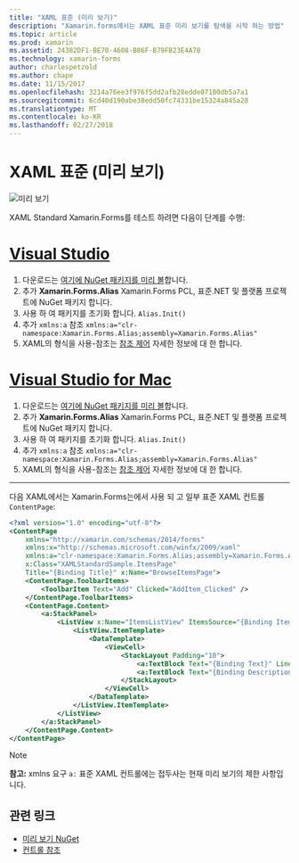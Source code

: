 ```yaml
---
title: "XAML 표준 (미리 보기)"
description: "Xamarin.forms에서는 XAML 표준 미리 보기를 탐색을 시작 하는 방법"
ms.topic: article
ms.prod: xamarin
ms.assetid: 24382DF1-BE70-4608-B86F-B79FB23E4A78
ms.technology: xamarin-forms
author: charlespetzold
ms.author: chape
ms.date: 11/15/2017
ms.openlocfilehash: 3214a76ee3f976f5dd2afb28edde07100db5a7a1
ms.sourcegitcommit: 6cd40d190abe38edd50fc74331be15324a845a28
ms.translationtype: MT
ms.contentlocale: ko-KR
ms.lasthandoff: 02/27/2018
---
```

# <a name="xaml-standard-preview"></a>XAML 표준 (미리 보기)

![미리 보기](~/media/shared/preview.png)

XAML Standard Xamarin.Forms를 테스트 하려면 다음이 단계를 수행:

# <a name="visual-studiotabvswin"></a>[Visual Studio](#tab/vswin)

1. 다운로드는 [여기에 NuGet 패키지를 미리 볼](https://aka.ms/xf-xamlstandard-nuget)합니다.
2. 추가 **Xamarin.Forms.Alias** Xamarin.Forms PCL, 표준.NET 및 플랫폼 프로젝트에 NuGet 패키지 합니다.
3. 사용 하 여 패키지를 초기화 합니다. `Alias.Init()`
4. 추가 `xmlns:a` 참조 `xmlns:a="clr-namespace:Xamarin.Forms.Alias;assembly=Xamarin.Forms.Alias"`
5. XAML의 형식을 사용-참조는 [참조 제어](controls.md) 자세한 정보에 대 한 합니다.

# <a name="visual-studio-for-mactabvsmac"></a>[Visual Studio for Mac](#tab/vsmac)

1. 다운로드는 [여기에 NuGet 패키지를 미리 볼](https://aka.ms/xf-xamlstandard-nuget)합니다.
2. 추가 **Xamarin.Forms.Alias** Xamarin.Forms PCL, 표준.NET 및 플랫폼 프로젝트에 NuGet 패키지 합니다.
3. 사용 하 여 패키지를 초기화 합니다. `Alias.Init()`
4. 추가 `xmlns:a` 참조 `xmlns:a="clr-namespace:Xamarin.Forms.Alias;assembly=Xamarin.Forms.Alias"`
5. XAML의 형식을 사용-참조는 [참조 제어](controls.md) 자세한 정보에 대 한 합니다.

-----

다음 XAML에서는 Xamarin.Forms는에서 사용 되 고 일부 표준 XAML 컨트롤 `ContentPage`:

```xml
<?xml version="1.0" encoding="utf-8"?>
<ContentPage 
    xmlns="http://xamarin.com/schemas/2014/forms" 
    xmlns:x="http://schemas.microsoft.com/winfx/2009/xaml" 
    xmlns:a="clr-namespace:Xamarin.Forms.Alias;assembly=Xamarin.Forms.Alias"
    x:Class="XAMLStandardSample.ItemsPage" 
    Title="{Binding Title}" x:Name="BrowseItemsPage">
    <ContentPage.ToolbarItems>
        <ToolbarItem Text="Add" Clicked="AddItem_Clicked" />
    </ContentPage.ToolbarItems>
    <ContentPage.Content>
        <a:StackPanel>
            <ListView x:Name="ItemsListView" ItemsSource="{Binding Items}" VerticalOptions="FillAndExpand" HasUnevenRows="true" RefreshCommand="{Binding LoadItemsCommand}" IsPullToRefreshEnabled="true" IsRefreshing="{Binding IsBusy, Mode=OneWay}" CachingStrategy="RecycleElement" ItemSelected="OnItemSelected">
                <ListView.ItemTemplate>
                    <DataTemplate>
                        <ViewCell>
                            <StackLayout Padding="10">
                                <a:TextBlock Text="{Binding Text}" LineBreakMode="NoWrap" Style="{DynamicResource ListItemTextStyle}" FontSize="16" />
                                <a:TextBlock Text="{Binding Description}" LineBreakMode="NoWrap" Style="{DynamicResource ListItemDetailTextStyle}" FontSize="13" />
                            </StackLayout>
                        </ViewCell>
                    </DataTemplate>
                </ListView.ItemTemplate>
            </ListView>
        </a:StackPanel>
    </ContentPage.Content>
</ContentPage>
```

> [!NOTE]
> **참고:** xmlns 요구 `a:` 표준 XAML 컨트롤에는 접두사는 현재 미리 보기의 제한 사항입니다.


## <a name="related-links"></a>관련 링크

- [미리 보기 NuGet](https://aka.ms/xf-xamlstandard-nuget)
- [컨트롤 참조](controls.md)

